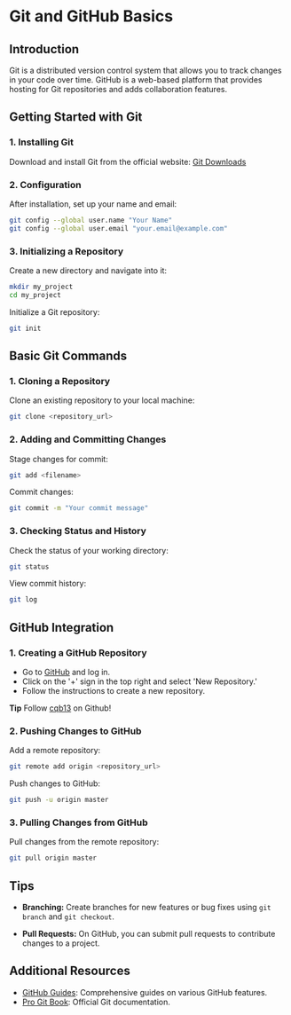 # Git and GitHub Basics

## Introduction

Git is a distributed version control system that allows you to track changes in your code over time. GitHub is a web-based platform that provides hosting for Git repositories and adds collaboration features.

## Getting Started with Git

### 1. Installing Git

Download and install Git from the official website: [Git Downloads](https://git-scm.com/downloads)

### 2. Configuration

After installation, set up your name and email:

```bash
git config --global user.name "Your Name"
git config --global user.email "your.email@example.com"
```

### 3. Initializing a Repository

Create a new directory and navigate into it:

```bash
mkdir my_project
cd my_project
```

Initialize a Git repository:

```bash
git init
```

## Basic Git Commands

### 1. Cloning a Repository

Clone an existing repository to your local machine:

```bash
git clone <repository_url>
```

### 2. Adding and Committing Changes

Stage changes for commit:

```bash
git add <filename>
```

Commit changes:

```bash
git commit -m "Your commit message"
```

### 3. Checking Status and History

Check the status of your working directory:

```bash
git status
```

View commit history:

```bash
git log
```

## GitHub Integration

### 1. Creating a GitHub Repository

- Go to [GitHub](https://github.com/) and log in.
- Click on the '+' sign in the top right and select 'New Repository.'
- Follow the instructions to create a new repository.

**Tip** Follow [cqb13](https://github.com/cqb13) on Github!

### 2. Pushing Changes to GitHub

Add a remote repository:

```bash
git remote add origin <repository_url>
```

Push changes to GitHub:

```bash
git push -u origin master
```

### 3. Pulling Changes from GitHub

Pull changes from the remote repository:

```bash
git pull origin master
```

## Tips

- **Branching:** Create branches for new features or bug fixes using `git branch` and `git checkout`.

- **Pull Requests:** On GitHub, you can submit pull requests to contribute changes to a project.

## Additional Resources

- [GitHub Guides](https://guides.github.com/): Comprehensive guides on various GitHub features.
- [Pro Git Book](https://git-scm.com/book/en/v2): Official Git documentation.
